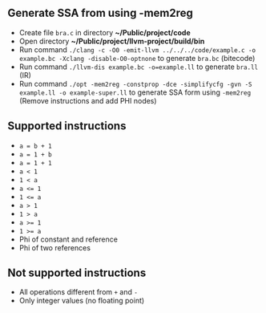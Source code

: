 ## Generate SSA from using -mem2reg
- Create file `bra.c` in directory **~/Public/project/code**
- Open directory **~/Public/project/llvm-project/build/bin**
- Run command `./clang -c -O0 -emit-llvm ../../../code/example.c -o example.bc -Xclang -disable-O0-optnone` to generate `bra.bc` (bitecode)
- Run command `./llvm-dis example.bc -o=example.ll` to generate `bra.ll` (IR)
- Run command `./opt -mem2reg -constprop -dce -simplifycfg -gvn -S example.ll -o example-super.ll` to generate SSA form using `-mem2reg` (Remove instructions and add PHI nodes)

## Supported instructions
- `a = b + 1`
- `a = 1 + b`
- `a = 1 + 1`
- `a < 1`
- `1 < a`
- `a <= 1`
- `1 <= a`
- `a > 1`
- `1 > a`
- `a >= 1`
- `1 >= a`
- Phi of constant and reference
- Phi of two references

## Not supported instructions
- All operations different from `+` and `-`
- Only integer values (no floating point)